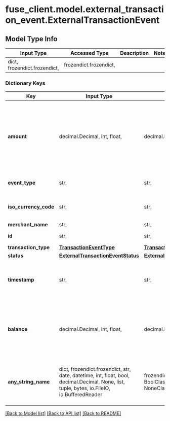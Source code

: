 # fuse_client.model.external_transaction_event.ExternalTransactionEvent

## Model Type Info
Input Type | Accessed Type | Description | Notes
------------ | ------------- | ------------- | -------------
dict, frozendict.frozendict,  | frozendict.frozendict,  |  | 

### Dictionary Keys
Key | Input Type | Accessed Type | Description | Notes
------------ | ------------- | ------------- | ------------- | -------------
**amount** | decimal.Decimal, int, float,  | decimal.Decimal,  | Use positive values to represent money going out and negative to represent money going in. | 
**event_type** | str,  | str,  |  | must be one of ["external_transaction", ] 
**iso_currency_code** | str,  | str,  | The ISO-4217 currency code. | 
**merchant_name** | str,  | str,  |  | 
**id** | str,  | str,  | ID of the transaction | 
**transaction_type** | [**TransactionEventType**](TransactionEventType.md) | [**TransactionEventType**](TransactionEventType.md) |  | 
**status** | [**ExternalTransactionEventStatus**](ExternalTransactionEventStatus.md) | [**ExternalTransactionEventStatus**](ExternalTransactionEventStatus.md) |  | 
**timestamp** | str,  | str,  | Datetime of the transaction In ISO-8601 format | 
**balance** | decimal.Decimal, int, float,  | decimal.Decimal,  | The running balance of the account after the transaction has occurred, in cents | [optional] 
**any_string_name** | dict, frozendict.frozendict, str, date, datetime, int, float, bool, decimal.Decimal, None, list, tuple, bytes, io.FileIO, io.BufferedReader | frozendict.frozendict, str, BoolClass, decimal.Decimal, NoneClass, tuple, bytes, FileIO | any string name can be used but the value must be the correct type | [optional]

[[Back to Model list]](../../README.md#documentation-for-models) [[Back to API list]](../../README.md#documentation-for-api-endpoints) [[Back to README]](../../README.md)

